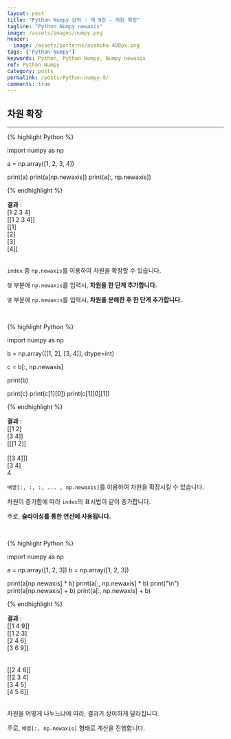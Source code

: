 ```yaml
---
layout: post
title: "Python Numpy 강좌 : 제 9강 - 차원 확장"
tagline: "Python Numpy newaxis"
image: /assets/images/numpy.png
header:
  image: /assets/patterns/asanoha-400px.png
tags: ['Python-Numpy']
keywords: Python, Python Numpy, Numpy newaxis
ref: Python-Numpy
category: posts
permalink: /posts/Python-numpy-9/
comments: true
---
```


## 차원 확장 ##
----------

{% highlight Python %}

import numpy as np

a = np.array([1, 2, 3, 4])

print(a)
print(a[np.newaxis])
print(a[:, np.newaxis])

{% endhighlight %}

**결과**
:    
[1 2 3 4]<br>
[[1 2 3 4]]<br>
[[1]<br>
 [2]<br>
 [3]<br>
 [4]]<br>
<br>

`index` 중 `np.newaxis`를 이용하여 차원을 확장할 수 있습니다.

`행` 부분에 `np.newaxis`를 입력시, **차원을 한 단계 추가합니다.**

`열` 부분에 `np.newaxis`를 입력시, **차원을 분해한 후 한 단계 추가합니다.**

<br>

{% highlight Python %}

import numpy as np

b = np.array([[1, 2],
              [3, 4]], dtype=int)

c = b[:, np.newaxis]

print(b)

print(c)
print(c[1][0])
print(c[1][0][1])

{% endhighlight %}

**결과**
:    
[[1 2]<br>
 [3 4]]<br>
[[[1 2]]<br>
<br>
 [[3 4]]]<br>
[3 4]<br>
4<br>

`배열[:, :, :, ... , np.newaxis]`를 이용하여 차원을 확장시킬 수 있습니다.

차원이 증가함에 따라 `index`의 표시법이 같이 증가합니다.

주로, **슬라이싱를 통한 연산에 사용됩니다.**

<br>

{% highlight Python %}

import numpy as np

a = np.array([1, 2, 3])
b = np.array([1, 2, 3])

print(a[np.newaxis] * b)
print(a[:, np.newaxis] * b)
print("\n")
print(a[np.newaxis] + b)
print(a[:, np.newaxis] + b)

{% endhighlight %}

**결과**
:    
[[1 4 9]]<br>
[[1 2 3]<br>
 [2 4 6]<br>
 [3 6 9]]<br>
<br>
<br>
[[2 4 6]]<br>
[[2 3 4]<br>
 [3 4 5]<br>
 [4 5 6]]<br>
<br>

차원을 어떻게 나누느냐에 따라, 결과가 상이하게 달라집니다.

주로, `배열[:, np.newaxis]` 형태로 계산을 진행합니다.

